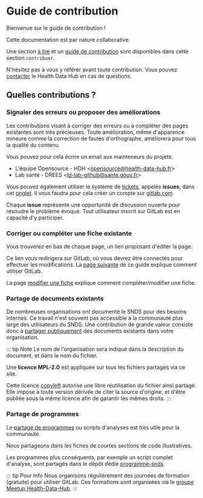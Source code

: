 # Guide de contribution
<!-- SPDX-License-Identifier: MPL-2.0 -->

Bienvenue sur le guide de contribution !

Cette documentation est par nature collaborative. 

Une section [à lire](A_lire/README.md) et un [guide de contribution](Guide_contribution/README.md) sont disponibles dans cette section `contribuer`. 

N'hésitez pas à vous y référer avant toute contribution. Vous pouvez [contacter](A_lire/contactez_nous.md) le Health Data Hub en cas de questions. 

## Quelles contributions ?

### Signaler des erreurs ou proposer des améliorations
Les contributions visant à corriger des erreurs ou à compléter des pages existantes sont très précieuses. 
Toute amélioration, même d'apparence mineure comme la correction de fautes d'orthographe, améliorera pour tous la qualité du contenu.

Vous pouvez pour cela écrire un email aux mainteneurs du projets:
- L'équipe Opensource - HDH <<opensource@health-data-hub.fr>>
- Lab santé - DREES <<ld-lab-github@sante.gouv.fr>>

Vous pouvez également utiliser le système de [tickets](Guide_contribution/Ticket.md), appelés **issues**, dans cet [onglet](https://gitlab.com/healthdatahub/documentation-snds/issues). 
Il vous faudra pour cela créer un compte sur [gitlab.com](https://gitlab.com). 
  
Chaque **issue** représente une opportunité de discussion ouverte pour résoudre le problème évoqué.
Tout utilisateur inscrit sur GitLab est en capacité d'y participer.

### Corriger ou compléter une fiche existante
Vous trouverez en bas de chaque page, un lien proposant d'éditer la page.

Ce lien vous redirigera sur GitLab, où vous devrez être connectés pour effectuer les modifications. 
La [page suivante](Guide_contribution/Introduction_Gitlab.md) de ce guide explique comment utiliser GitLab. 

La page [modifier une fiche](Guide_contribution/Modifier_une_fiche.md) explique comment compléter/modifier une fiche.

### Partage de documents existants

De nombreuses organisations ont documenté le SNDS pour des besoins internes. 
Ce travail n'est souvent pas accessible à la communauté plus large des utilisateurs du SNDS. 
Une contribution de grande valeur consiste donc à [partager publiquement](Guide_contribution/partage_document.md) des documents existants dans votre organisation.

::: tip Note
Le nom de l'organisation sera indiqué dans la description du document, et dans le nom du fichier.

Une **licence MPL-2.0** est appliquée sur tous les fichiers partagés via ce site. 

Cette licence [copyleft](https://fr.wikipedia.org/wiki/Copyleft) 
autorise une libre réutilisation du fichier ainsi partagé.
Elle impose à toute version dérivée de citer la source d'origine, 
et d'être publiée sous la même licence afin de garantir les mêmes droits. 
:::

### Partage de programmes

Le [partage de programmes](Guide_contribution/partage_document.md#partage-de-programmes) ou scripts d'analyses est très utile pour la communauté.

Nous partageons dans les fiches de courtes sections de code illustratives. 

Les programmes plus conséquents, par exemple un script complet d'analyse, sont partagés dans le dépôt dédié [programme-snds](https://gitlab.com/healthdatahub/programmes-sdns).


::: tip Pour Info
Nous organisons régulièrement des journées de formation (gratuite) pour utiliser GitLab. 
Ces formations sont organisées via le [groupe Meetup Health-Data-Hub](https://www.meetup.com/fr-FR/Health-Data-Hub/).
:::